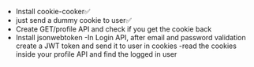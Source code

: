 - Install cookie-cooker✅
- just send a dummy cookie to user✅
- Create GET/profile API and check if you get the cookie back
- Install jsonwebtoken
-In Login API, after email and password validation create a JWT token and send it to user in cookies
-read the cookies inside your profile API and find the logged in user